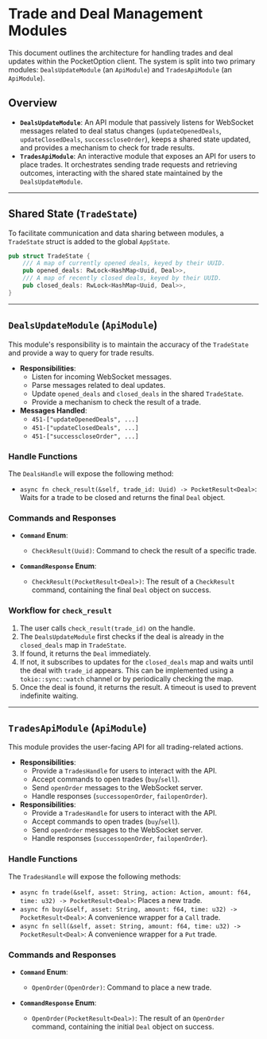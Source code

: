 # Trade and Deal Management Modules

This document outlines the architecture for handling trades and deal updates within the PocketOption client. The system is split into two primary modules: `DealsUpdateModule` (an `ApiModule`) and `TradesApiModule` (an `ApiModule`).

## Overview

- **`DealsUpdateModule`**: An API module that passively listens for WebSocket messages related to deal status changes (`updateOpenedDeals`, `updateClosedDeals`, `successcloseOrder`), keeps a shared state updated, and provides a mechanism to check for trade results.
- **`TradesApiModule`**: An interactive module that exposes an API for users to place trades. It orchestrates sending trade requests and retrieving outcomes, interacting with the shared state maintained by the `DealsUpdateModule`.

---

## Shared State (`TradeState`)

To facilitate communication and data sharing between modules, a `TradeState` struct is added to the global `AppState`.

```rust
pub struct TradeState {
    /// A map of currently opened deals, keyed by their UUID.
    pub opened_deals: RwLock<HashMap<Uuid, Deal>>,
    /// A map of recently closed deals, keyed by their UUID.
    pub closed_deals: RwLock<HashMap<Uuid, Deal>>,
}
```

---

## `DealsUpdateModule` (`ApiModule`)

This module's responsibility is to maintain the accuracy of the `TradeState` and provide a way to query for trade results.

- **Responsibilities**:
  - Listen for incoming WebSocket messages.
  - Parse messages related to deal updates.
  - Update `opened_deals` and `closed_deals` in the shared `TradeState`.
  - Provide a mechanism to check the result of a trade.
- **Messages Handled**:
  - `451-["updateOpenedDeals", ...]`
  - `451-["updateClosedDeals", ...]`
  - `451-["successcloseOrder", ...]`

### Handle Functions

The `DealsHandle` will expose the following method:

- `async fn check_result(&self, trade_id: Uuid) -> PocketResult<Deal>`: Waits for a trade to be closed and returns the final `Deal` object.

### Commands and Responses

- **`Command` Enum**:

  - `CheckResult(Uuid)`: Command to check the result of a specific trade.

- **`CommandResponse` Enum**:
  - `CheckResult(PocketResult<Deal>)`: The result of a `CheckResult` command, containing the final `Deal` object on success.

### Workflow for `check_result`

1. The user calls `check_result(trade_id)` on the handle.
2. The `DealsUpdateModule` first checks if the deal is already in the `closed_deals` map in `TradeState`.
3. If found, it returns the `Deal` immediately.
4. If not, it subscribes to updates for the `closed_deals` map and waits until the deal with `trade_id` appears. This can be implemented using a `tokio::sync::watch` channel or by periodically checking the map.
5. Once the deal is found, it returns the result. A timeout is used to prevent indefinite waiting.

---

## `TradesApiModule` (`ApiModule`)

This module provides the user-facing API for all trading-related actions.

- **Responsibilities**:
  - Provide a `TradesHandle` for users to interact with the API.
  - Accept commands to open trades (`buy`/`sell`).
  - Send `openOrder` messages to the WebSocket server.
  - Handle responses (`successopenOrder`, `failopenOrder`).
- **Responsibilities**:
  - Provide a `TradesHandle` for users to interact with the API.
  - Accept commands to open trades (`buy`/`sell`).
  - Send `openOrder` messages to the WebSocket server.
  - Handle responses (`successopenOrder`, `failopenOrder`).

### Handle Functions

The `TradesHandle` will expose the following methods:

- `async fn trade(&self, asset: String, action: Action, amount: f64, time: u32) -> PocketResult<Deal>`: Places a new trade.
- `async fn buy(&self, asset: String, amount: f64, time: u32) -> PocketResult<Deal>`: A convenience wrapper for a `Call` trade.
- `async fn sell(&self, asset: String, amount: f64, time: u32) -> PocketResult<Deal>`: A convenience wrapper for a `Put` trade.

### Commands and Responses

- **`Command` Enum**:

  - `OpenOrder(OpenOrder)`: Command to place a new trade.

- **`CommandResponse` Enum**:
  - `OpenOrder(PocketResult<Deal>)`: The result of an `OpenOrder` command, containing the initial `Deal` object on success.
